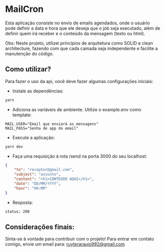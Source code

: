 <h1>MailCron</h1>

Esta aplicação consiste no envio de emails agendados, onde o usuário pode 
definir a data e hora que ele deseja que o job seja executado, além de definir
quem irá receber e o conteúdo da mensagem (texto ou html).

Obs: Neste projeto, utilizei princípios de arquitetura como SOLID e clean architecture,
fazendo com que cada camada seja independente e facilite a manutenção do código.


<h2>Como utilizar?</h2>
<p>Para fazer o uso da api, você deve fazer algumas configurações iniciais:</p>

- Instale as dependências:


 ```bash
 yarn
 ```


- Adiciona as variáveis de ambiente. Utilize o example.env como template:

  
```env
MAIL_USER="Email que enviará as mensagens"
MAIL_PASS="Senha de app do email"
```


- Execute a aplicação:
```bash
yarn dev
```
- Faça uma requisição à rota /send na porta 3000 do seu localhost:
```json
{
	"to": "receptor@gmail.com",
	"subject": "assunto",
	"content": "<h1>CONTEUDO AQUI</h1>",
	"date": "DD/MM/YYYY",
	"hour": "HH:MM"
}
```

- Resposta:

```bash
status: 200
```

<h2>Considerações finais:</h2>

Sinta-se à vontade para contribuir com o projeto! 
Para entrar em contato comigo, envie um email para: ruyteraraujo992@gmail.com

